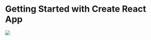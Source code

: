 # Getting Started with Create React App





![](https://github.com/muratavci05/ReactJS-Typescript-Todos-App/blob/dd7824942a28a42d46d48e02cca264c45f95a462/src/assets/view_.gif)


